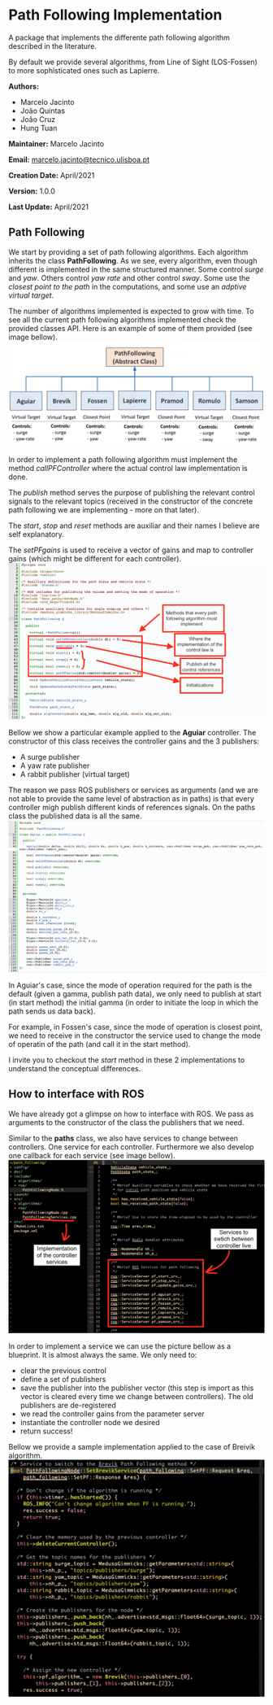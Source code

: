 # Path Following Implementation
A package that implements the differente path following algorithm described in the literature.

By default we provide several algorithms, from Line of Sight (LOS-Fossen) to more sophisticated ones such as Lapierre.

**Authors:**
- Marcelo Jacinto
- João Quintas
- João Cruz
- Hung Tuan

**Maintainer:** Marcelo Jacinto

**Email:** marcelo.jacinto@tecnico.ulisboa.pt

**Creation Date:** April/2021

**Version:** 1.0.0

**Last Update:** April/2021

## Path Following
We start by providing a set of path following algorithms. Each algorithm inherits the class **PathFollowing**. As we see, every algorithm, even though different is implemented in the same structured manner. Some control *surge* and *yaw*. Others control *yaw rate* and other control *sway*. Some use the *closest point to the path* in the computations, and some use an *adptive virtual target*.

The number of algorithms implemented is expected to grow with time. To see all the current path following algorithms implemented check the provided classes API. Here is an example of some of them provided (see image bellow).
![Path Following](img/path_following.png)

In order to implement a path following algorithm must implement the method *callPFController* where the actual control law implementation is done.

The *publish* method serves the purpose of publishing the relevant control signals to the relevant topics (received in the constructor of the concrete path following we are implementing - more on that later).

The *start*, *stop* and *reset* methods are auxiliar and their names I believe are self explanatory.

The *setPFgains* is used to receive a vector of gains and map to controller gains (which might be different for each controller).
![Path Following](img/path_following_class.png)

Bellow we show a particular example applied to the **Aguiar** controller. The constructor of this class receives the controller gains and the 3 publishers:
- A surge publisher
- A yaw rate publisher
- A rabbit publisher (virtual target)

The reason we pass ROS publishers or services as arguments (and we are not able to provide the same level of abstraction as in paths) is that every controller migh publish different kinds of references signals. On the paths class the published data is all the same. 
![Aguiar Class](img/aguiar_pf.png)

In Aguiar's case, since the mode of operation required for the path is the default (given a gamma, publish path data), we only need to publish at start (in start method) the initial gamma (in order to initiate the loop in which the path sends us data back).

For example, in Fossen's case, since the mode of operation is closest point, we need to receive in the constructor the service used to change the mode of operatin of the path (and call it in the start method).

I invite you to checkout the *start* method in these 2 implementations to understand the conceptual differences.

## How to interface with ROS
We have already got a glimpse on how to interface with ROS. We pass as arguments to the constructor of the class the publishers that we need.

Similar to the **paths** class, we also have services to change between controllers. One service for each controller. Furthermore we also develop one callback for each service (see image bellow).
![Path Services](img/path_services.png)

In order to implement a service we can use the picture bellow as a blueprint. It is almost always the same. We only need to:

- clear the previous control 
- define a set of publishers
- save the publisher into the publisher vector (this step is import as this vector is cleared every time we change between controllers). The old publishers are de-registered
- we read the controller gains from the parameter server
- instantiate the controller node we desired
- return success!

Bellow we provide a sample implementation applied to the case of Breivik algorithm.
![Service Example](img/service_example.png)
